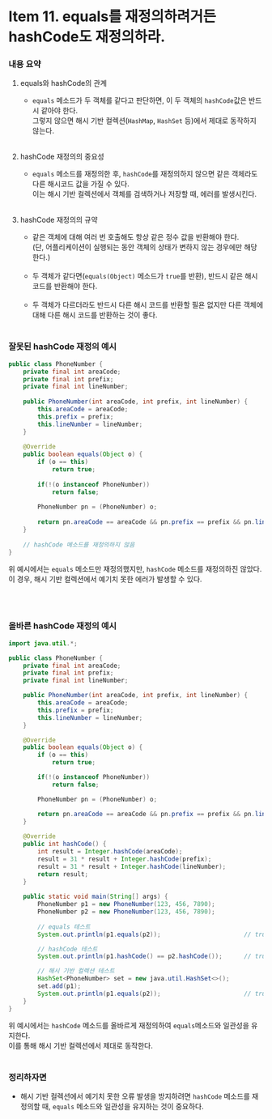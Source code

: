 # Item 11. equals를 재정의하려거든 hashCode도 재정의하라.

### 내용 요약 <br>
1. equals와 hashCode의 관계
   - `equals` 메소드가 두 객체를 같다고 판단하면, 이 두 객체의 `hashCode`값은 반드시 같아야 한다. <br>
     그렇지 않으면 해시 기반 컬렉션(`HashMap`, `HashSet` 등)에서 제대로 동작하지 않는다.
<br><br>

2. hashCode 재정의의 중요성
   - `equals` 메소드를 재정의한 후, `hashCode`를 재정의하지 않으면 같은 객체라도 다른 해시코드 값을 가질 수 있다.<br>
     이는 해시 기반 컬렉션에서 객체를 검색하거나 저장할 때, 에러를 발생시킨다.
<br><br>

3. hashCode 재정의의 규약
   - 같은 객체에 대해 여러 번 호출해도 항상 같은 정수 값을 반환해야 한다. <br>
     (단, 어플리케이션이 실행되는 동안 객체의 상태가 변하지 않는 경우에만 해당한다.) <br><br>
   - 두 객체가 같다면(`equals(Object)` 메소드가 `true`를 반환), 반드시 같은 해시코드를 반환해야 한다. <br><br>
   - 두 객체가 다르더라도 반드시 다른 해시 코드를 반환할 필욘 없지만 다른 객체에 대해 다른 해시 코드를 반환하는 것이 좋다. <br><br>

### 잘못된 hashCode 재정의 예시
```java
public class PhoneNumber {
    private final int areaCode;
    private final int prefix;
    private final int lineNumber;
    
    public PhoneNumber(int areaCode, int prefix, int lineNumber) {
        this.areaCode = areaCode;
        this.prefix = prefix;
        this.lineNumber = lineNumber;
    }
    
    @Override
    public boolean equals(Object o) {
        if (o == this) 
            return true;
        
        if(!(o instanceof PhoneNumber)) 
            return false;
        
        PhoneNumber pn = (PhoneNumber) o;
        
        return pn.areaCode == areaCode && pn.prefix == prefix && pn.lineNumber == lineNumber;
    }
    
    // hashCode 메소드를 재정의하지 않음
}
```
위 예시에서는 `equals` 메소드만 재정의했지만, `hashCode` 메소드를 재정의하진 않았다. 이 경우, 해시 기반 컬렉션에서 예기치 못한 에러가 발생할 수 있다.

<br><br>

### 올바른 hashCode 재정의 예시
```java
import java.util.*;

public class PhoneNumber {
    private final int areaCode;
    private final int prefix;
    private final int lineNumber;

    public PhoneNumber(int areaCode, int prefix, int lineNumber) {
        this.areaCode = areaCode;
        this.prefix = prefix;
        this.lineNumber = lineNumber;
    }

    @Override
    public boolean equals(Object o) {
        if (o == this)
            return true;

        if(!(o instanceof PhoneNumber))
            return false;

        PhoneNumber pn = (PhoneNumber) o;

        return pn.areaCode == areaCode && pn.prefix == prefix && pn.lineNumber == lineNumber;
    }
    
    @Override
    public int hashCode() {
        int result = Integer.hashCode(areaCode);
        result = 31 * result + Integer.hashCode(prefix);
        result = 31 * result + Integer.hashCode(lineNumber);
        return result;
    }
    
    public static void main(String[] args) {
        PhoneNumber p1 = new PhoneNumber(123, 456, 7890);
        PhoneNumber p2 = new PhoneNumber(123, 456, 7890);
        
        // equals 테스트
        System.out.println(p1.equals(p2));                       // true

        // hashCode 테스트
        System.out.println(p1.hashCode() == p2.hashCode());      // true

        // 해시 기반 컬렉션 테스트
        HashSet<PhoneNumber> set = new java.util.HashSet<>();
        set.add(p1);
        System.out.println(p1.equals(p2));                       // true
    }
}
```
위 예시에서는 `hashCode` 메소드를 올바르게 재정의하여 `equals`메소드와 일관성을 유지한다. <br>
이를 통해 해시 기반 컬렉션에서 제대로 동작한다. <br><br>

### 정리하자면
- 해시 기반 컬렉션에서 예기치 못한 오류 발생을 방지하려면 `hashCode` 메소드를 재정의할 때, `equals` 메소드와 일관성을 유지하는 것이 중요하다. 